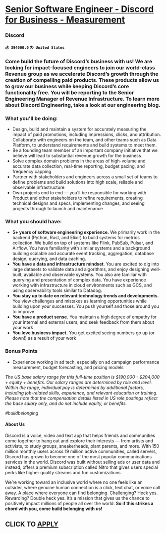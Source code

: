 # [Senior Software Engineer - Discord for Business - Measurement](https://www.remotewlb.com/apply/senior-software-engineer-discord-for-business-measurement-75717)  
### Discord  
#### `💰 394000.0` `🌎 United States`  

### Come build the future of Discord’s business with us! We are looking for impact-focused engineers to join our world-class Revenue group as we accelerate Discord’s growth through the creation of compelling paid products. These products allow us to grow our business while keeping Discord’s core functionality free. You will be reporting to the Senior Engineering Manager of Revenue Infrastructure. To learn more about Discord Engineering, take a look at our engineering blog.

###  **What you'll be doing:**

  * Design, build and maintain a system for accurately measuring the impact of paid promotions, including impressions, clicks, and attribution. Collaborate with engineers on the team, and other teams such as Data Platform, to understand requirements and build systems to meet them.
  * Be a founding team member of an important company initiative that we believe will lead to substantial revenue growth for the business
  * Solve complex domain problems in the areas of high-volume and accurate data collection, real-time reporting, budget pacing, and frequency capping
  * Partner with stakeholders and engineers across a small set of teams to define problems and build solutions into high scale, reliable and observable infrastructure
  * Own projects end to end — you’ll be responsible for working with Product and other stakeholders to refine requirements, creating technical designs and specs, implementing changes, and seeing projects through to launch and maintenance

###  **What you should have:**

  *  **5+ years of software engineering experience.** We primarily work in the backend (Python, Rust, and Elixir) to build systems for metrics collection. We build on top of systems like Flink, PubSub, Pulsar, and Airflow. You have familiarity with similar systems and a background building scalable and accurate event tracking, aggregation, database design, querying, and data caching.
  *  **You have a data and infrastructure mindset**. You are excited to dig into large datasets to validate data and algorithms, and enjoy designing well-built, available and observable systems. You also are familiar with querying and presentation of complex data. You have experience working with infrastructure in cloud environments such as GCS, and using observability tools similar to Datadog.
  *  **You stay up to date on relevant technology trends and developments.** You view challenges and mistakes as learning opportunities while building upon your successes. You push yourself and those around you to improve
  *  **You have a product sense.** You maintain a high degree of empathy for your internal and external users, and seek feedback from them about your work
  *  **You love business impact.** You get excited seeing numbers go up (or down!) as a result of your work

###  **Bonus Points**

  * Experience working in ad tech, especially on ad campaign performance measurement, budget forecasting, and pricing models

 _The US base salary range for this full-time position is $190,000 - $204,000 + equity + benefits. Our salary ranges are determined by role and level. Within the range, individual pay is determined by additional factors, including job-related skills, experience, and relevant education or training. Please note that the compensation details listed in US role postings reflect the base salary only, and do not include equity, or benefits._

 _#buildbelonging_

#### About Us

Discord is a voice, video and text app that helps friends and communities come together to hang out and explore their interests — from artists and activists, to study groups, sneakerheads, plant parents, and more. With 150 million monthly users across 19 million active communities, called servers, Discord has grown to become one of the most popular communications services in the world. Discord was built without selling ads or user data and instead, offers a premium subscription called Nitro that gives users special perks like higher quality streams and fun customizations.

We’re working toward an inclusive world where no one feels like an outsider, where genuine human connection is a click, text chat, or voice call away. A place where everyone can find belonging. Challenging? Heck yes. Rewarding? Double heck yes. It’s a mission that gives us the chance to positively impact millions of people all over the world. **So if this strikes a chord with you, come build belonging with us!**

  
## CLICK TO [APPLY](https://www.remotewlb.com/apply/senior-software-engineer-discord-for-business-measurement-75717)

